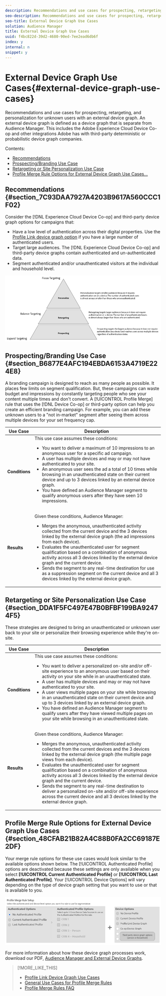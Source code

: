 ```yaml
---
description: Recommendations and use cases for prospecting, retargeting, and personalization for unknown users with an external device graph. An external device graph is defined as a device graph that is separate from Audience Manager. This includes the Adobe Experience Cloud Device Co-op and other integrations Adobe has with third-party deterministic or probabilistic device graph companies.
seo-description: Recommendations and use cases for prospecting, retargeting, and personalization for unknown users with an external device graph. An external device graph is defined as a device graph that is separate from Audience Manager. This includes the Adobe Experience Cloud Device Co-op and other integrations Adobe has with third-party deterministic or probabilistic device graph companies.
seo-title: External Device Graph Use Cases
solution: Audience Manager
title: External Device Graph Use Cases
uuid: f4bc822d-39d2-4680-90ed-7ee2ead6db6f
index: y
internal: n
snippet: y
---
```


# External Device Graph Use Cases{#external-device-graph-use-cases}

Recommendations and use cases for prospecting, retargeting, and personalization for unknown users with an external device graph. An external device graph is defined as a device graph that is separate from Audience Manager. This includes the Adobe Experience Cloud Device Co-op and other integrations Adobe has with third-party deterministic or probabilistic device graph companies.

Contents:

<ul class="simplelist"> 
 <li> <a href="../../c-features/profile-merge-rules/external-graph-use-cases.md#section_7C93DAA7927A4203B9617A560CCC1F02" format="dita" scope="local"> Recommendations </a> </li> 
 <li> <a href="../../c-features/profile-merge-rules/external-graph-use-cases.md#section_B6877E4AFC194EBDA6153A4719E224E8" format="dita" scope="local"> Prospecting/Branding Use Case </a> </li> 
 <li> <a href="../../c-features/profile-merge-rules/external-graph-use-cases.md#section_DDA1F5FC497E47B0BFBF199BA92474F5" format="dita" scope="local"> Retargeting or Site Personalization Use Case </a> </li> 
 <li> <a href="../../c-features/profile-merge-rules/external-graph-use-cases.md#section_48CFAB21B82A4C88B0FA2CC69187E2DF" format="dita" scope="local"> Profile Merge Rule Options for External Device Graph Use Cases... </a> </li> 
</ul>

## Recommendations {#section_7C93DAA7927A4203B9617A560CCC1F02}

Consider the [!DNL Experience Cloud Device Co-op] and third-party device graph options for campaigns that:

* Have a low level of authentication across their digital properties. Use the [Profile Link device graph option](../../c-features/profile-merge-rules/merge-rule-definitions.md#section_E83D68EC2ADA4030B1D0206AE6A6E8BF) if you have a large number of authenticated users. 
* Target large audiences. The [!DNL Experience Cloud Device Co-op] and third-party device graphs contain authenticated and un-authenticated data. 
* Segment authenticated and/or unauthenticated visitors at the individual and household level.

![](assets/merge-rule-triangle1.png)

## Prospecting/Branding Use Case {#section_B6877E4AFC194EBDA6153A4719E224E8}

A branding campaign is designed to reach as many people as possible. It places few limits on segment qualification. But, these campaigns can waste budget and impressions by constantly targeting people who see your content multiple times and don't convert. A [!UICONTROL Profile Merge] rule that uses the [!DNL Device Co-op] or third-party option can help you create an efficient branding campaign. For example, you can add these unknown users to a "not in-market" segment after seeing them across multiple devices for your set frequency cap.

<table id="table_00F6EED172574E80A38CADA8A92A23B1"> 
 <thead> 
  <tr> 
   <th colname="col1" class="entry"> Use Case </th> 
   <th colname="col2" class="entry"> Description </th> 
  </tr> 
 </thead>
 <tbody> 
  <tr> 
   <td colname="col1"> <p> <b>Conditions</b> </p> </td> 
   <td colname="col2">This use case assumes these conditions: <p> 
     <ul id="ul_F5CA7EE525774F7EBA5FBB5F94E4EDC8"> 
      <li id="li_81AE304924724146A24FAB5B6533AD8E">You want to deliver a maximum of 10 impressions to an anonymous user for a specific ad campaign. </li> 
      <li id="li_E371F989735245B0B82433DE240D56D0">A user has multiple devices and may or may not have authenticated to your site. </li> 
      <li id="li_9231ABE15CA249E6B79D8BF0E511FD33">An anonymous user sees the ad a total of 10 times while browsing in an unauthenticated state on their current device and up to 3 devices linked by an external device graph. </li> 
      <li id="li_8C276C07019C49EFA3A0D0D54CF73C31">You have defined an <span class="keyword"> Audience Manager</span> segment to qualify anonymous users after they have seen 10 impressions. </li> 
     </ul> </p> </td> 
  </tr> 
  <tr> 
   <td colname="col1"> <p> <b>Results</b> </p> </td> 
   <td colname="col2"> <p>Given these conditions, <span class="keyword"> Audience Manager</span>: </p> <p> 
     <ul id="ul_8E988B1005324526BC6DC6637BBACCFB"> 
      <li id="li_C9DD546754914BACB8F4C92C7D4ED70E">Merges the anonymous, unauthenticated activity collected from the current device and the 3 devices linked by the external device graph (the ad impressions from each device). </li> 
      <li id="li_FB55CB9116074525BA30FF062D1136AE">Evaluates the unauthenticated user for segment qualification based on a combination of anonymous activity across all 3 devices linked by the external device graph and the current device. </li> 
      <li id="li_B28EB32F718145A7ABBDAC0AF75E2AFC">Sends the segment to any real-time destination for use as a suppression segment on the current device and all 3 devices linked by the external device graph. </li> 
     </ul> </p> </td> 
  </tr> 
 </tbody> 
</table>

## Retargeting or Site Personalization Use Case {#section_DDA1F5FC497E47B0BFBF199BA92474F5}

These strategies are designed to bring an unauthenticated or unknown user back to your site or personalize their browsing experience while they're on-site.

<table id="table_0EE2052AA3E744B3B76036FC06B5A453"> 
 <thead> 
  <tr> 
   <th colname="col1" class="entry"> Use Case </th> 
   <th colname="col2" class="entry"> Description </th> 
  </tr> 
 </thead>
 <tbody> 
  <tr> 
   <td colname="col1"> <p> <b>Conditions</b> </p> </td> 
   <td colname="col2">This use case assumes these conditions: <p> 
     <ul id="ul_FD0B869B4AF3453FAEC9BA3A45ABF039"> 
      <li id="li_8E30BAED42E94AB3B81FCB1C7464E5FC">You want to deliver a personalized on-site and/or off-site experience to an anonymous user based on their activity on your site while in an unauthenticated state. </li> 
      <li id="li_3DBE53BA94324F1BA1C52A37AD4E426C">A user has multiple devices and may or may not have authenticated to your site. </li> 
      <li id="li_F867AFBDC1A54CD6A68AB0EC196E27C9">A user views multiple pages on your site while browsing in an unauthenticated state on their current device and up to 3 devices linked by an external device graph. </li> 
      <li id="li_7E35D77949CE4E69BD51655AA4C40BEE">You have defined an <span class="keyword"> Audience Manager</span> segment to qualify users after they have viewed multiple pages on your site while browsing in an unauthenticated state. </li> 
     </ul> </p> </td> 
  </tr> 
  <tr> 
   <td colname="col1"> <p> <b>Results</b> </p> </td> 
   <td colname="col2"> <p>Given these conditions, <span class="wintitle"> Audience Manager</span>: </p> <p> 
     <ul id="ul_301339426B0643B295DC5B17E1939CFB"> 
      <li id="li_7E8BC3B179804F4A929497DE81E76911">Merges the anonymous, unauthenticated activity collected from the current devices and the 3 devices linked by the external device graph (the multiple page views from each device). </li> 
      <li id="li_803EFD58AA124A5BBC8279C4DC695544">Evaluates the unauthenticated user for segment qualification based on a combination of anonymous activity across all 3 devices linked by the external device graph and the current device. </li> 
      <li id="li_98D749268CC5456CBC9CF3BF5EB91BA8">Sends the segment to any real-time destination to deliver a personalized on-site and/or off-site experience across the current device and all 3 devices linked by the external device graph. </li> 
     </ul> </p> </td> 
  </tr> 
 </tbody> 
</table>

## Profile Merge Rule Options for External Device Graph Use Cases {#section_48CFAB21B82A4C88B0FA2CC69187E2DF}

Your merge rule options for these use cases would look similar to the available options shown below. The [!UICONTROL Authenticated Profile] options are deactivated because these settings are only available when you select **[!UICONTROL Current Authenticated Profile]** or **[!UICONTROL Last Authenticated Profile]**. Your [!UICONTROL Device Options] will vary depending on the type of device graph setting that you want to use or that is available to you.

![](assets/merge-rules-external.png)

For more information about how these device graph processes work, download our PDF, [Audience Manager and External Device Graphs](https://marketing.adobe.com/resources/help/en_US/aam/downloads/AAM_Device_Graphs.pdf). 

>[!MORE_LIKE_THIS]
>
>* [Profile Link Device Graph Use Cases](../../c-features/profile-merge-rules/profile-link-use-case.md#concept_5D9D32E18BB94F318A8BA0229335F1B9)
>* [General Use Cases for Profile Merge Rules](../../c-features/profile-merge-rules/merge-rule-targeting-options.md#concept_7F8EC9D100AE442185B2C3EE65814DD2)
>* [Profile Merge Rules FAQ](../../faq/faq-profile-merge.md#concept_C8E29A974E194B62B0BAC1CCDD0DF4FF)
